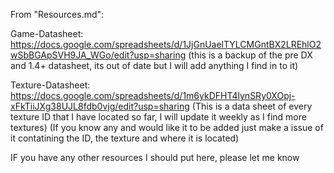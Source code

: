 From "Resources.md":

Game-Datasheet: https://docs.google.com/spreadsheets/d/1JjGnUaelTYLCMGntBX2LREhlO2wSbBGApSVH9JA_WGo/edit?usp=sharing (this is a backup of the pre DX and 1.4+ datasheet, its out of date but I will add anything I find in to it)

Texture-Datasheet: https://docs.google.com/spreadsheets/d/1m6ykDFHT4lynSRy0XOpj-xFkTiiJXg38UJL8fdb0vjg/edit?usp=sharing (This is a data sheet of every texture ID that I have located so far, I will update it weekly as I find more textures) (If you know any and would like it to be added just make a issue of it contatining the ID, the texture and where it is located)

IF you have any other resources I should put here, please let me know
